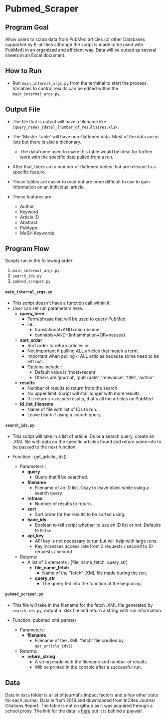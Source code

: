 # Pubmed_Scraper

## Program Goal

Allow users to scrap data from PubMed articles (or other Databases supported by E-utilities although the script is made to be used with PubMed) in an organized and efficient way. Data will be output as several sheets in an Excel document.

## How to Run

- Run `main_internal_args.py` from the terminal to start the process. Variables to control results can be edited within the `main_internal_args.py`.


## Output File

- The file that is output will have a filename like `{query_name}_{date}_{number_of_results}res.xlsx`.

- The 'Master Table' will have non-flattened data. Most of the data are in lists but there is also a dictionary.
    - The dataframe used to make this table would be ideal for further work with the specific data pulled from a run.

- After that, there are a number of flattened tables that are relevant to a specific feature.
- These tables are easier to read but are more difficult to use to gain information on an individual article.
- These features are:
    - Author
    - Keyword
    - Article ID
    - Abstract
    - Pubtype
    - MeSH Keywords


## Program Flow

Scripts run in the following order:

1. `main_internal_args.py`
2. `search_ids.py`
3. `pubmed_scraper.py`

#### `main_internal_args.py`

- This script doesn't have a function call within it.
- User can set run parameters here.
    - **query_term**
        - Term/phrase that will be used to query PubMed
        - i.e.:
            - translational+AND+microbiome
            - cannabis+AND+(inflammation+OR+nausea)
    - **sort_order**
        - Sort order to return articles in.
        - Not important if pulling ALL articles that match a term.
        - Important when pulling < ALL articles because some need to be left out.
        - Options include :
            - Default value is 'most+recent'
            - Others are 'journal', 'pub+date', 'relevance', 'title', 'author'
    - **results**
        - Number of results to return from the search
        - No upper limit. Script will stall longer with more results.
        - If it returns < _results_ results, that's all the articles on PubMed
    - **id_list_filename**
        - Name of file with list of IDs to run.
        - Leave blank if using a search query.

#### `search_ids.py`

- This script will take in a list of article IDs or a search query, create an .XML file with data on the specific articles found and return some info to be passed to the next function.

- Function : get_article_ids()
    - Parameters :
        - **query**
            - Query that'll be searched.
        - **filename**
            - Filename of an ID list. Okay to leave blank while using a search query.
        - **retmax**
            - Number of results to return.
        - **sort**
            - Sort order for the results to be sorted using.
        - **have_ids**
            - Boolean to tell script whether to use an ID list or not. Defaults to `False`
        - **api_key**
            - API key is not necessary to run but will help with large runs.
            - Key increases access rate from 3 requests / second to 10 requests / second
    - Returns:
        - A list of 2 elements : [file_name_fetch, query_str]
            - **file_name_fetch**
                - Name of the "fetch" .XML file made during the run.
            - **query_str**
                - The query fed into the function at the beginning.

#### `pubmed_scraper.py`

- This file will take in the filename for the fetch .XML file generated by `search_ids.py`, output a .xlsx file and return a string with run information.

- Function: pubmed_xml_parse()
    - Parameters:
        - **filename**
            - Filename of the .XML 'fetch' file created by `get_article_ids()`
    - Returns:
        - **return_string**
            - A string made with the filename and number of results.
            - Will be printed in the console after a successful run.
            
            
## Data 

Data in `data` folder is a list of journal's impact factors and a few other stats for each journal. Data is from 2018 and downloaded from InCites Journal Citations Report. The table is not on github as it was acquired through a school proxy. The link for the data is [here](https://jcr.clarivate.com) but it is behind a paywall.
